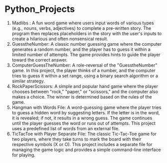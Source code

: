 # Python_Projects

1) Madlibs :  A fun word game where users input words of various types (e.g., nouns, verbs, adjectives) to complete a pre-written story. The program then replaces placeholders in the story with the user's inputs to create a hilarious and often nonsensical result.
2) GuesstheNumber: A classic number guessing game where the computer generates a random number, and the player has to guess it within a limited number of attempts. The game provides hints to guide the player toward the correct answer.
3) ComputerGuessTheNumber: A role-reversal of the "GuesstheNumber" game. In this project, the player thinks of a number, and the computer tries to guess it within a set range, using a binary search algorithm or a similar strategy.
4) RockPaperScissors: A simple and popular hand game where the player chooses between "rock," "paper," or "scissors," and the computer also makes a choice. The winner is determined based on the rules of the game.
5) Hangman with Words File: A word-guessing game where the player tries to guess a hidden word by suggesting letters. If the letter is in the word, it is revealed; if not, it results in a wrong guess. The game continues until the player guesses the word or runs out of attempts. This project uses a predefined list of words from an external file.
6) TicTacToe with Player Separate File: The classic Tic-Tac-Toe game for two players, where they take turns to mark the board with their respective symbols (X or O). This project includes a separate file for managing the game logic and provides a simple command-line interface for playing.



